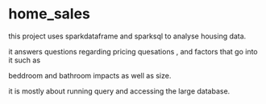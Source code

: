 # home_sales

this project uses sparkdataframe and sparksql to analyse housing data. 

it answers questions regarding pricing quesations , and factors that go into it such as

beddroom and bathroom impacts as well as size. 

it is mostly about running query and accessing the large database. 